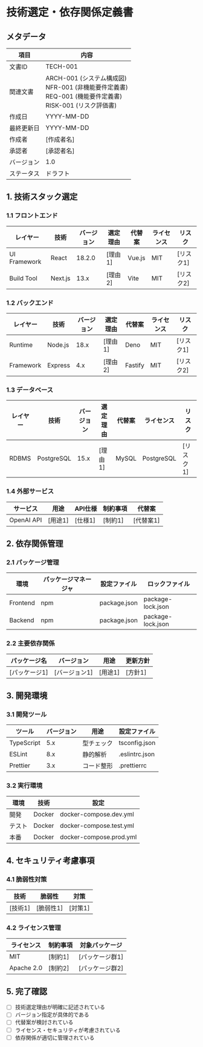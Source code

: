# 技術選定・依存関係定義書

## メタデータ
| 項目 | 内容 |
|------|------|
| 文書ID | TECH-001 |
| 関連文書 | ARCH-001 (システム構成図)<br>NFR-001 (非機能要件定義書)<br>REQ-001 (機能要件定義書)<br>RISK-001 (リスク評価書) |
| 作成日 | YYYY-MM-DD |
| 最終更新日 | YYYY-MM-DD |
| 作成者 | [作成者名] |
| 承認者 | [承認者名] |
| バージョン | 1.0 |
| ステータス | ドラフト |

## 1. 技術スタック選定

### 1.1 フロントエンド
| レイヤー | 技術 | バージョン | 選定理由 | 代替案 | ライセンス | リスク |
|---------|------|----------|----------|--------|-----------|--------|
| UI Framework | React | 18.2.0 | [理由1] | Vue.js | MIT | [リスク1] |
| Build Tool | Next.js | 13.x | [理由2] | Vite | MIT | [リスク2] |

### 1.2 バックエンド
| レイヤー | 技術 | バージョン | 選定理由 | 代替案 | ライセンス | リスク |
|---------|------|----------|----------|--------|-----------|--------|
| Runtime | Node.js | 18.x | [理由1] | Deno | MIT | [リスク1] |
| Framework | Express | 4.x | [理由2] | Fastify | MIT | [リスク2] |

### 1.3 データベース
| レイヤー | 技術 | バージョン | 選定理由 | 代替案 | ライセンス | リスク |
|---------|------|----------|----------|--------|-----------|--------|
| RDBMS | PostgreSQL | 15.x | [理由1] | MySQL | PostgreSQL | [リスク1] |

### 1.4 外部サービス
| サービス | 用途 | API仕様 | 制約事項 | 代替案 |
|----------|------|---------|----------|--------|
| OpenAI API | [用途1] | [仕様1] | [制約1] | [代替案1] |

## 2. 依存関係管理

### 2.1 パッケージ管理
| 環境 | パッケージマネージャ | 設定ファイル | ロックファイル |
|------|---------------------|--------------|----------------|
| Frontend | npm | package.json | package-lock.json |
| Backend | npm | package.json | package-lock.json |

### 2.2 主要依存関係
| パッケージ名 | バージョン | 用途 | 更新方針 |
|-------------|------------|------|----------|
| [パッケージ1] | [バージョン1] | [用途1] | [方針1] |

## 3. 開発環境

### 3.1 開発ツール
| ツール | バージョン | 用途 | 設定ファイル |
|--------|------------|------|--------------|
| TypeScript | 5.x | 型チェック | tsconfig.json |
| ESLint | 8.x | 静的解析 | .eslintrc.json |
| Prettier | 3.x | コード整形 | .prettierrc |

### 3.2 実行環境
| 環境 | 技術 | 設定 |
|------|------|------|
| 開発 | Docker | docker-compose.dev.yml |
| テスト | Docker | docker-compose.test.yml |
| 本番 | Docker | docker-compose.prod.yml |

## 4. セキュリティ考慮事項

### 4.1 脆弱性対策
| 技術 | 脆弱性 | 対策 |
|------|--------|------|
| [技術1] | [脆弱性1] | [対策1] |

### 4.2 ライセンス管理
| ライセンス | 制約事項 | 対象パッケージ |
|------------|----------|----------------|
| MIT | [制約1] | [パッケージ群1] |
| Apache 2.0 | [制約2] | [パッケージ群2] |

## 5. 完了確認
- [ ] 技術選定理由が明確に記述されている
- [ ] バージョン指定が具体的である
- [ ] 代替案が検討されている
- [ ] ライセンス・セキュリティが考慮されている
- [ ] 依存関係が適切に管理されている
